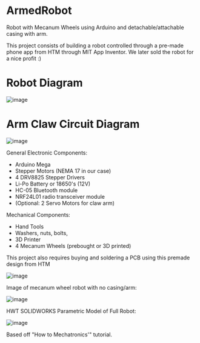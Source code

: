# ArmedRobot
Robot with Mecanum Wheels using Arduino and detachable/attachable casing with arm.

This project consists of building a robot controlled through a pre-made phone app from HTM through MIT App Inventor. We later sold the robot for a nice profit :)


# Robot Diagram

![image](https://user-images.githubusercontent.com/96901042/178679783-6f76b73d-2315-46df-85a5-9581383afe19.png)


# Arm Claw Circuit Diagram

![image](https://user-images.githubusercontent.com/96901042/178683961-2c78cc3e-d352-48f4-8e33-f152fd4d6c57.png)


General Electronic Components: 
* Arduino Mega
* Stepper Motors (NEMA 17 in our case)
* 4 DRV8825 Stepper Drivers
* Li-Po Battery or 18650's (12V) 
* HC-05 Bluetooth module
* NRF24L01 radio transceiver module
* (Optional: 2 Servo Motors for claw arm)

Mechanical Components:
* Hand Tools
* Washers, nuts, bolts, 
* 3D Printer
* 4 Mecanum Wheels (prebought or 3D printed)

This project also requires buying and soldering a PCB using this premade design from HTM

![image](https://user-images.githubusercontent.com/96901042/178681425-3e6366cc-b591-4901-9c79-63d836488beb.png)



Image of mecanum wheel robot with no casing/arm:

![image](https://user-images.githubusercontent.com/96901042/178681987-d488da17-8039-4af8-bd2a-f6012d44897f.png)


HWT SOLIDWORKS Parametric Model of Full Robot:

![image](https://user-images.githubusercontent.com/96901042/178683337-b1fdd056-d039-46af-a833-83b135dd8954.png)

Based off "How to Mechatronics'" tutorial. 
